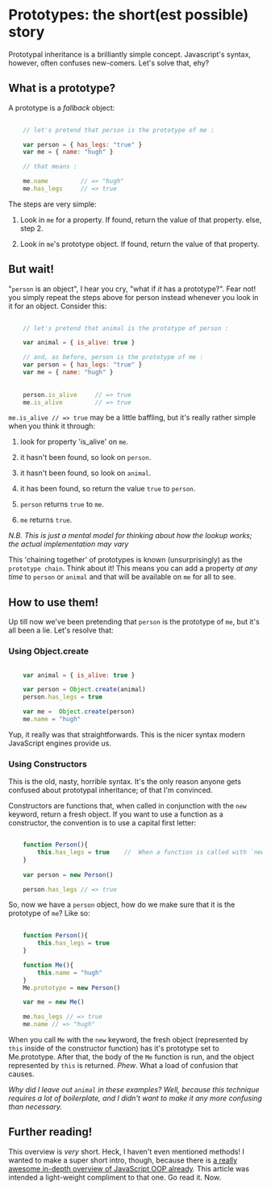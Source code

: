 # Prototypes: the short(est possible) story

Prototypal inheritance is a brilliantly simple concept.  Javascript's syntax, however, often confuses new-comers.  Let's solve that, ehy?

## What is a prototype?

A prototype is a _fallback_ object:

```javascript
    
    // let's pretend that person is the prototype of me :

    var person = { has_legs: "true" }
    var me = { name: "hugh" }

    // that means :

    me.name         // => "hugh"
    me.has_legs     // => true

```

The steps are very simple: 

1) Look in `me` for a property.  If found, return the value of that property. else, step 2.

2) Look in `me`'s prototype object.  If found, return the value of that property.

## But wait!

"`person` is an object", I hear you cry, "what if *it* has a prototype?".  Fear not! you simply repeat the steps above for person instead whenever you look in it for an object.  Consider this:

```javascript
    
    // let's pretend that animal is the prototype of person : 

    var animal = { is_alive: true }

    // and, as before, person is the prototype of me : 
    var person = { has_legs: "true" }
    var me = { name: "hugh" }
 
    
    person.is_alive     // => true
    me.is_alive         // => true

```

`me.is_alive // => true` may be a little baffling, but it's really rather simple when you think it through:

1) look for property 'is_alive' on `me`.

2) it hasn't been found, so look on `person`.  

3) it hasn't been found, so look on `animal`.

4) it has been found, so return the value `true` to `person`.

5) `person` returns `true` to `me`.

6) `me` returns `true`.

*N.B. This is just a mental model for thinking about how the lookup works; the actual implementation may vary*

This 'chaining together' of prototypes is known (unsurprisingly) as the `prototype chain`.  Think about it! This means you can add a property *at any time* to `person` or `animal` and that will be available on `me` for all to see. 

## How to use them!

Up till now we've been pretending that `person` is the prototype of `me`, but it's all been a lie.  Let's resolve that:

### Using Object.create

```javascript

    var animal = { is_alive: true }

    var person = Object.create(animal)
    person.has_legs = true

    var me =  Object.create(person)   
    me.name = "hugh"

```

Yup, it really was that straightforwards.  This is the nicer syntax modern JavaScript engines provide us.

### Using Constructors

This is the old, nasty, horrible syntax.  It's the only reason anyone gets confused about prototypal inheritance; of that I'm convinced.  

Constructors are functions that, when called in conjunction with the `new` keyword, return a fresh object.  If you want to use a function as a constructor, the convention is to use a capital first letter:

```javascript

    function Person(){
        this.has_legs = true    //  When a function is called with `new`, `this` refers to the object we're creating. 
    }
    
    var person = new Person()

    person.has_legs // => true

```

So, now we have a `person` object, how do we make sure that it is the prototype of `me`?  Like so:


```javascript
    
    function Person(){
        this.has_legs = true
    }

    function Me(){
        this.name = "hugh"
    }
    Me.prototype = new Person() 

    var me = new Me()

    me.has_legs // => true
    me.name // => "hugh"

```

When you call `Me` with the `new` keyword, the fresh object (represented by `this` inside of the constructor function) has it's prototype set to Me.prototype.  After that, the body of the `Me` function is run, and the object represented by `this` is returned.  *Phew*.  What a load of confusion that causes.


*Why did I leave out `animal` in these examples?  Well, because this technique requires a lot of boilerplate, and I didn't want to make it any more confusing than necessary.*

## Further reading!

This overview is *very* short.  Heck, I haven't even mentioned methods! I wanted to make a super short intro, though, because there is [a really awesome in-depth overview of JavaScript OOP already](). This article was intended a light-weight compliment to that one.  Go read it.  Now.
